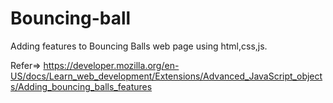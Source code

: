 # Bouncing-ball
Adding features to Bouncing Balls web page using html,css,js.  

Refer=> https://developer.mozilla.org/en-US/docs/Learn_web_development/Extensions/Advanced_JavaScript_objects/Adding_bouncing_balls_features

